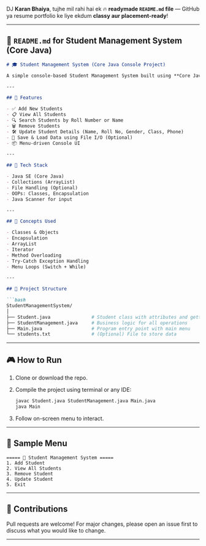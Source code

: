 DJ **Karan Bhaiya**, tujhe mil rahi hai ek 🔥 **readymade `README.md` file** — GitHub ya resume portfolio ke liye ekdum **classy aur placement-ready**!

---

## 📄 `README.md` for **Student Management System (Core Java)**

````markdown
# 🎓 Student Management System (Core Java Console Project)

A simple console-based Student Management System built using **Core Java**, showcasing object-oriented programming, file handling, collections, and menu-driven design.

---

## 🚀 Features

- ✅ Add New Students
- 📋 View All Students
- 🔍 Search Students by Roll Number or Name
- 🗑️ Remove Students
- 🛠️ Update Student Details (Name, Roll No, Gender, Class, Phone)
- 💾 Save & Load Data using File I/O (Optional)
- 📦 Menu-driven Console UI

---

## 🧱 Tech Stack

- Java SE (Core Java)
- Collections (ArrayList)
- File Handling (Optional)
- OOPs: Classes, Encapsulation
- Java Scanner for input

---

## 🧠 Concepts Used

- Classes & Objects  
- Encapsulation  
- ArrayList  
- Iterator  
- Method Overloading  
- Try-Catch Exception Handling  
- Menu Loops (Switch + While)

---

## 📂 Project Structure

```bash
StudentManagementSystem/
│
├── Student.java               # Student class with attributes and getters/setters
├── StudentManagement.java     # Business logic for all operations
├── Main.java                  # Program entry point with main menu
└── students.txt               # (Optional) File to store data
````

---

## 🎮 How to Run

1. Clone or download the repo.
2. Compile the project using terminal or any IDE:

   ```bash
   javac Student.java StudentManagement.java Main.java
   java Main
   ```
3. Follow on-screen menu to interact.

---

## 📝 Sample Menu

```
===== 🏫 Student Management System =====
1. Add Student
2. View All Students
3. Remove Student
4. Update Student
5. Exit
```

---
 

## 🤝 Contributions

Pull requests are welcome! For major changes, please open an issue first to discuss what you would like to change.

---
 
 
 